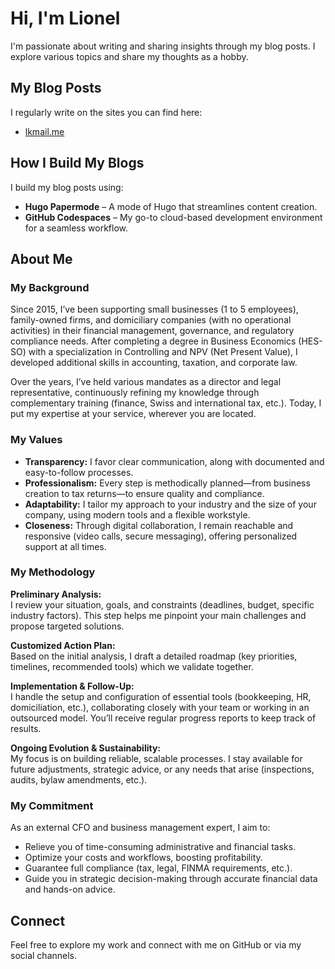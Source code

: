 # Hi, I'm Lionel

I'm passionate about writing and sharing insights through my blog posts. I explore various topics and share my thoughts as a hobby.

## My Blog Posts

I regularly write on the sites you can find here:

- [lkmail.me](https://lkmail.me)

## How I Build My Blogs

I build my blog posts using:
- **Hugo Papermode** – A mode of Hugo that streamlines content creation.
- **GitHub Codespaces** – My go-to cloud-based development environment for a seamless workflow.

## About Me

### My Background

Since 2015, I’ve been supporting small businesses (1 to 5 employees), family-owned firms, and domiciliary companies (with no operational activities) in their financial management, governance, and regulatory compliance needs. After completing a degree in Business Economics (HES-SO) with a specialization in Controlling and NPV (Net Present Value), I developed additional skills in accounting, taxation, and corporate law.

Over the years, I’ve held various mandates as a director and legal representative, continuously refining my knowledge through complementary training (finance, Swiss and international tax, etc.). Today, I put my expertise at your service, wherever you are located.

### My Values

- **Transparency:** I favor clear communication, along with documented and easy-to-follow processes.
- **Professionalism:** Every step is methodically planned—from business creation to tax returns—to ensure quality and compliance.
- **Adaptability:** I tailor my approach to your industry and the size of your company, using modern tools and a flexible workstyle.
- **Closeness:** Through digital collaboration, I remain reachable and responsive (video calls, secure messaging), offering personalized support at all times.

### My Methodology

**Preliminary Analysis:**  
I review your situation, goals, and constraints (deadlines, budget, specific industry factors). This step helps me pinpoint your main challenges and propose targeted solutions.

**Customized Action Plan:**  
Based on the initial analysis, I draft a detailed roadmap (key priorities, timelines, recommended tools) which we validate together.

**Implementation & Follow-Up:**  
I handle the setup and configuration of essential tools (bookkeeping, HR, domiciliation, etc.), collaborating closely with your team or working in an outsourced model. You’ll receive regular progress reports to keep track of results.

**Ongoing Evolution & Sustainability:**  
My focus is on building reliable, scalable processes. I stay available for future adjustments, strategic advice, or any needs that arise (inspections, audits, bylaw amendments, etc.).

### My Commitment

As an external CFO and business management expert, I aim to:

- Relieve you of time-consuming administrative and financial tasks.
- Optimize your costs and workflows, boosting profitability.
- Guarantee full compliance (tax, legal, FINMA requirements, etc.).
- Guide you in strategic decision-making through accurate financial data and hands-on advice.


## Connect

Feel free to explore my work and connect with me on GitHub or via my social channels.

